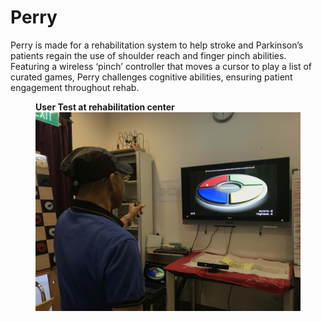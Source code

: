 # Perry
Perry is made for a rehabilitation system to help stroke and Parkinson’s patients regain the use of shoulder reach and finger pinch abilities. Featuring a wireless ‘pinch’ controller that moves a cursor to play a list of curated games, Perry challenges cognitive abilities, ensuring patient engagement throughout rehab.

<figure>
  <figcaption><b>User Test at rehabilitation center</b></figcaption>
  <img src="images/elderly-test.JPG" width="500">
</figure>
